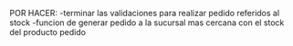 POR HACER:
-terminar las validaciones para realizar pedido referidos al stock
-funcion de generar pedido a la sucursal mas cercana con el stock del producto pedido
